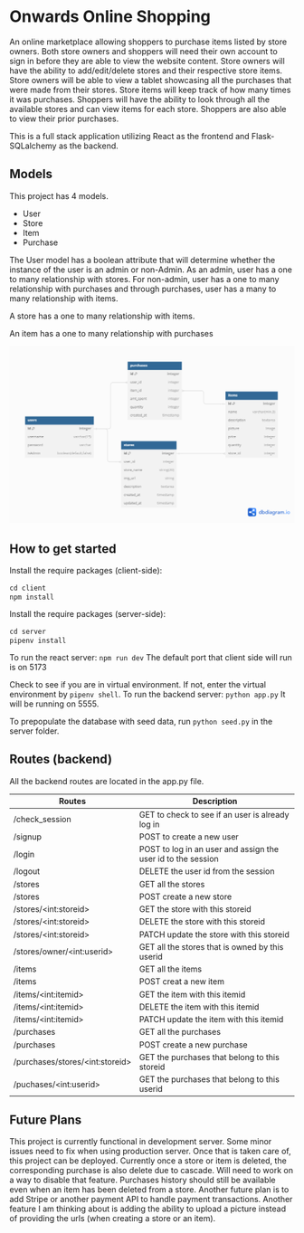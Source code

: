 # Onwards Online Shopping
An online marketplace allowing shoppers to purchase items listed by store owners. Both store owners and shoppers will need their own account to sign in before they are able to view the website content. Store owners will have the ability to add/edit/delete stores and their respective store items. Store owners will be able to view a tablet showcasing all the purchases that were made from their stores. Store items will keep track of how many times it was purchases. Shoppers will have the ability to look through all the available stores and can view items for each store. Shoppers are also able to view their prior purchases.

This is a full stack application utilizing React as the frontend and Flask-SQLalchemy as the backend.

## Models
This project has 4 models.
- User
- Store
- Item
- Purchase

The User model has a boolean attribute that will determine whether the instance of the user is an admin or non-Admin. As an admin, user has a one to many relationship with stores. For non-admin, user has a one to many relationship with purchases and through purchases, user has a many to many relationship with items.

A store has a one to many relationship with items.

An item has a one to many relationship with purchases

<img src ="phase-4 project.png"/>

## How to get started
Install the require packages (client-side):
```
cd client
npm install
```
Install the require packages (server-side):
```
cd server
pipenv install
```

To run the react server: `npm run dev` 
The default port that client side will run is on 5173

Check to see if you are in virtual environment. If not, enter the virtual environment by `pipenv shell`. To run the backend server: `python app.py` It will be running on 5555.

To prepopulate the database with seed data, run `python seed.py` in the server folder.

## Routes (backend)
All the backend routes are located in the app.py file.

| Routes     | Description |
|--------- | -------|
| /check_session | GET to check to see if an user is already log in |
| /signup | POST to create a new user|
| /login | POST to log in an user and assign the user id to the session |
| /logout | DELETE the user id from the session |
| /stores | GET all the stores |
| /stores | POST create a new store |
| /stores/\<int:storeid>| GET the store with this storeid |
| /stores/\<int:storeid>| DELETE the store with this storeid|
| /stores/\<int:storeid>| PATCH update the store with this storeid|
| /stores/owner/\<int:userid>| GET all the stores that is owned by this userid|
| /items | GET all the items |
| /items | POST creat a new item|
| /items/\<int:itemid> | GET the item with this itemid|
| /items/\<int:itemid> | DELETE the item with this itemid|
| /items/\<int:itemid> | PATCH update the item with this itemid|
| /purchases | GET all the purchases|
| /purchases | POST create a new purchase|
| /purchases/stores/\<int:storeid>| GET the purchases that belong to this storeid|
| /puchases/\<int:userid> | GET the purchases that belong to this userid |


## Future Plans
This project is currently functional in development server. Some minor issues need to fix when using production server. Once that is taken care of, this project can be deployed. Currently once a store or item is deleted, the corresponding purchase is also delete due to cascade. Will need to work on a way to disable that feature. Purchases history should still be available even when an item has been deleted from a store. Another future plan is to add Stripe or another payment API to handle payment transactions. Another feature I am thinking about is adding the ability to upload a picture instead of providing the urls (when creating a store or an item).
